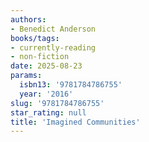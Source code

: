```yaml
---
authors:
- Benedict Anderson
books/tags:
- currently-reading
- non-fiction
date: 2025-08-23
params:
  isbn13: '9781784786755'
  year: '2016'
slug: '9781784786755'
star_rating: null
title: 'Imagined Communities'
---
```



<!--more-->